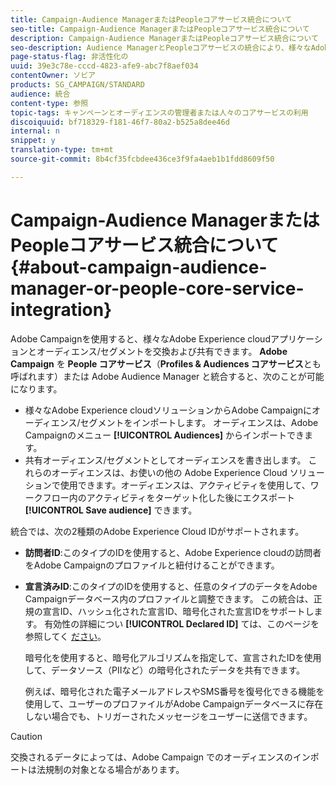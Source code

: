 ```yaml
---
title: Campaign-Audience ManagerまたはPeopleコアサービス統合について
seo-title: Campaign-Audience ManagerまたはPeopleコアサービス統合について
description: Campaign-Audience ManagerまたはPeopleコアサービス統合について
seo-description: Audience ManagerとPeopleコアサービスの統合により、様々なAdobe Experience cloudソリューション内でオーディエンスやセグメントを共有できます。
page-status-flag: 非活性化の
uuid: 39e3c78e-cccd-4823-afe9-abc7f8aef034
contentOwner: ソビア
products: SG_CAMPAIGN/STANDARD
audience: 統合
content-type: 参照
topic-tags: キャンペーンとオーディエンスの管理者または人々のコアサービスの利用
discoiquuid: bf718329-f181-46f7-80a2-b525a8dee46d
internal: n
snippet: y
translation-type: tm+mt
source-git-commit: 8b4cf35fcbdee436ce3f9fa4aeb1b1fdd8609f50

---
```



# Campaign-Audience ManagerまたはPeopleコアサービス統合について{#about-campaign-audience-manager-or-people-core-service-integration}

Adobe Campaignを使用すると、様々なAdobe Experience cloudアプリケーションとオーディエンス/セグメントを交換および共有できます。 **Adobe Campaign** を **People コアサービス**（**Profiles &amp; Audiences コアサービス**&#x200B;とも呼ばれます）または Adobe Audience Manager と統合すると、次のことが可能になります。

* 様々なAdobe Experience cloudソリューションからAdobe Campaignにオーディエンス/セグメントをインポートします。 オーディエンスは、Adobe Campaignのメニュー **[!UICONTROL Audiences]** からインポートできます。
* 共有オーディエンス/セグメントとしてオーディエンスを書き出します。 これらのオーディエンスは、お使いの他の Adobe Experience Cloud ソリューションで使用できます。オーディエンスは、アクティビティを使用して、ワークフロー内のアクティビティをターゲット化した後にエクスポート **[!UICONTROL Save audience]** できます。

統合では、次の2種類のAdobe Experience Cloud IDがサポートされます。

* **訪問者ID**:このタイプのIDを使用すると、Adobe Experience cloudの訪問者をAdobe Campaignのプロファイルと紐付けることができます。
* **宣言済みID**:このタイプのIDを使用すると、任意のタイプのデータをAdobe Campaignデータベース内のプロファイルと調整できます。 この統合は、正規の宣言ID、ハッシュ化された宣言ID、暗号化された宣言IDをサポートします。 有効性の詳細につい **[!UICONTROL Declared ID]** ては、このページを参照してく [ださい](../../integrating/using/provisioning-and-configuring-integration-with-audience-manager-or-people-core-service.md)。

   暗号化を使用すると、暗号化アルゴリズムを指定して、宣言されたIDを使用して、データソース（PIIなど）の暗号化されたデータを共有できます。

   例えば、暗号化された電子メールアドレスやSMS番号を復号化できる機能を使用して、ユーザーのプロファイルがAdobe Campaignデータベースに存在しない場合でも、トリガーされたメッセージをユーザーに送信できます。

>[!CAUTION]
>
>交換されるデータによっては、Adobe Campaign でのオーディエンスのインポートは法規制の対象となる場合があります。

